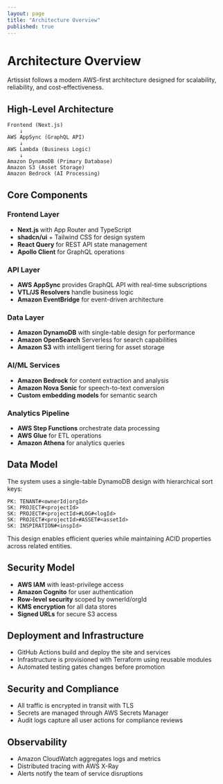 ```yaml
---
layout: page
title: "Architecture Overview"
published: true
---
```


# Architecture Overview

Artissist follows a modern AWS-first architecture designed for scalability, reliability, and cost-effectiveness.

## High-Level Architecture

```
Frontend (Next.js) 
    ↓
AWS AppSync (GraphQL API)
    ↓
AWS Lambda (Business Logic)
    ↓
Amazon DynamoDB (Primary Database)
Amazon S3 (Asset Storage)
Amazon Bedrock (AI Processing)
```

## Core Components

### Frontend Layer
- **Next.js** with App Router and TypeScript
- **shadcn/ui** + Tailwind CSS for design system
- **React Query** for REST API state management
- **Apollo Client** for GraphQL operations

### API Layer
- **AWS AppSync** provides GraphQL API with real-time subscriptions
- **VTL/JS Resolvers** handle business logic
- **Amazon EventBridge** for event-driven architecture

### Data Layer
- **Amazon DynamoDB** with single-table design for performance
- **Amazon OpenSearch** Serverless for search capabilities
- **Amazon S3** with intelligent tiering for asset storage

### AI/ML Services
- **Amazon Bedrock** for content extraction and analysis
- **Amazon Nova Sonic** for speech-to-text conversion
- **Custom embedding models** for semantic search

### Analytics Pipeline
- **AWS Step Functions** orchestrate data processing
- **AWS Glue** for ETL operations
- **Amazon Athena** for analytics queries

## Data Model

The system uses a single-table DynamoDB design with hierarchical sort keys:

```
PK: TENANT#<ownerId|orgId>
SK: PROJECT#<projectId>
SK: PROJECT#<projectId>#LOG#<logId>  
SK: PROJECT#<projectId>#ASSET#<assetId>
SK: INSPIRATION#<inspId>
```

This design enables efficient queries while maintaining ACID properties across related entities.

## Security Model

- **AWS IAM** with least-privilege access
- **Amazon Cognito** for user authentication
- **Row-level security** scoped by ownerId/orgId
- **KMS encryption** for all data stores
- **Signed URLs** for secure S3 access

## Deployment and Infrastructure
- GitHub Actions build and deploy the site and services
- Infrastructure is provisioned with Terraform using reusable modules
- Automated testing gates changes before promotion

## Security and Compliance
- All traffic is encrypted in transit with TLS
- Secrets are managed through AWS Secrets Manager
- Audit logs capture all user actions for compliance reviews

## Observability
- Amazon CloudWatch aggregates logs and metrics
- Distributed tracing with AWS X-Ray
- Alerts notify the team of service disruptions
